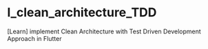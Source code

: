 # l_clean_architecture_TDD
[Learn] implement Clean Architecture with Test Driven Development Approach in Flutter
